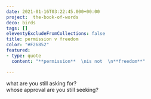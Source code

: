 ```yaml
---
date: 2021-01-16T03:22:45.000+00:00
project:  the-book-of-words
deco: birds
tags: []
eleventyExcludeFromCollections: false
title: permission v freedom
color: "#F26852"
featured:
- type: quote
  content: "**permission**  \nis not  \n**freedom**"

---
```


what are you still asking for?  
whose approval are you still seeking?

